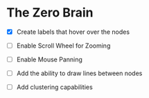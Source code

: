 # The Zero Brain

- [x] Create labels that hover over the nodes
- [ ] Enable Scroll Wheel for Zooming
- [ ] Enable Mouse Panning
- [ ] Add the ability to draw lines between nodes
- [ ] Add clustering capabilities

